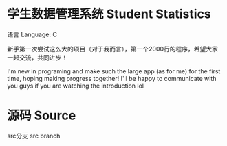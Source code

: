 # 学生数据管理系统 Student Statistics
语言 Language: C

新手第一次尝试这么大的项目（对于我而言），第一个2000行的程序，希望大家一起交流，共同进步！

I'm new in programing and make such the large app (as for me) for the first time, hoping making progress together! I'll be happy to communicate with you guys if you are watching the introduction lol

# 源码 Source
src分支 src branch
